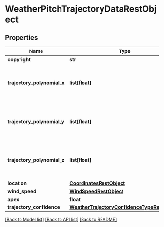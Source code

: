# WeatherPitchTrajectoryDataRestObject

## Properties
Name | Type | Description | Notes
------------ | ------------- | ------------- | -------------
**copyright** | **str** |  | [optional] 
**trajectory_polynomial_x** | **list[float]** | Polynomial describing x position of the ball&#x27;s pitch trajectory. | [optional] 
**trajectory_polynomial_y** | **list[float]** | Polynomial describing y position of the ball&#x27;s pitch trajectory. | [optional] 
**trajectory_polynomial_z** | **list[float]** | Polynomial describing z position of the ball&#x27;s pitch trajectory. | [optional] 
**location** | [**CoordinatesRestObject**](CoordinatesRestObject.md) |  | [optional] 
**wind_speed** | [**WindSpeedRestObject**](WindSpeedRestObject.md) |  | [optional] 
**apex** | **float** |  | [optional] 
**trajectory_confidence** | [**WeatherTrajectoryConfidenceTypeRestObject**](WeatherTrajectoryConfidenceTypeRestObject.md) |  | [optional] 

[[Back to Model list]](../README.md#documentation-for-models) [[Back to API list]](../README.md#documentation-for-api-endpoints) [[Back to README]](../README.md)

